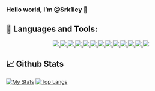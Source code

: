 ### Hello world, I’m @Srk1ley 👋

## 🚀 Languages and Tools:

<p align="center"> 
    <a href="https://www.w3.org/html/" target="_blank"> <img src="https://imgur.com/bM2HZti.png"/> </a> 
    <a href="https://www.w3schools.com/css/" target="_blank"> <img src="https://imgur.com/kzDlP7k.png"/> </a>
    <a href="https://www.lua.org/" target="_blank"> <img src="https://imgur.com/nHPsWeZ.png"/> </a>
    <a href="https://www.mysql.com/" target="_blank"> <img src="https://imgur.com/LbrpmU6.png"/> </a>
    <a href="https://git-scm.com/" target="_blank"> <img src="https://imgur.com/MVOdqub.png"/> </a> 
    <a href="https://code.visualstudio.com/" target="_blank"> <img src="https://i.imgur.com/MflEq5a.png"/> </a>
    <a href="https://azure.microsoft.com/en-us/products/devops/" target="_blank"> <img src="https://i.imgur.com/zDhbbHq.png"/> </a>
    <a href="https://www.bugzilla.org/" target="_blank"> <img src="https://i.imgur.com/UgvIUpG.png"/> </a>
    <a href="https://www.photoshop.com/en" target="_blank"> <img src="https://i.imgur.com/wDVkgR9.png"/> </a>
    <a href="https://www.illustrator.com/en" target="_blank"> <img src="https://i.imgur.com/aj0z9GM.png"/> </a>
    <a href="https://www.adobe.com/products/indesign.html" target="_blank"> <img src="https://i.imgur.com/sHyKbzn.png"/> </a>
    <a href="https://www.adobe.com/products/xd.html" target="_blank"> <img src="https://i.imgur.com/RZQ6mBO.png"/> </a>
    <a href="https://www.figma.com/" target="_blank"> <img src="https://i.imgur.com/AFzcPp6.png"/> </a>
</p>

## 📈 Github Stats

[![My Stats](https://github-readme-stats.vercel.app/api?username=Srk1ley&theme=dark&show_icons=true)](https://github.com/anuraghazra/github-readme-stats)
[![Top Langs](https://github-readme-stats.vercel.app/api/top-langs/?username=Srk1ley&theme=dark&layout=compact&show_icons=true)](https://github.com/anuraghazra/github-readme-stats)
